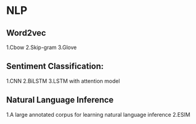 # NLP

## Word2vec 
1.Cbow
2.Skip-gram 
3.Glove

## Sentiment Classification:
1.CNN
2.BiLSTM 
3.LSTM with attention model

## Natural Language Inference
1.A large annotated corpus for learning natural language inference
2.ESIM 

